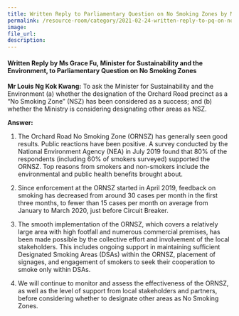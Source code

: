 ```yaml
---  
title: Written Reply to Parliamentary Question on No Smoking Zones by Ms Grace Fu, Minister for Sustainability and the Environment
permalink: /resource-room/category/2021-02-24-written-reply-to-pq-on-no-smoking-zones/
image:  
file_url:  
description:  
---  
```


#### Written Reply by Ms Grace Fu, Minister for Sustainability and the Environment, to Parliamentary Question on No Smoking Zones

**Mr Louis Ng Kok Kwang:** To ask the Minister for Sustainability and the Environment (a) whether the designation of the Orchard Road precinct as a “No Smoking Zone” (NSZ) has been considered as a success; and (b) whether the Ministry is considering designating other areas as NSZ.

**Answer:**

1.	The Orchard Road No Smoking Zone (ORNSZ) has generally seen good results. Public reactions have been positive. A survey conducted by the National Environment Agency (NEA) in July 2019 found that 80% of the respondents (including 60% of smokers surveyed) supported the ORNSZ. Top reasons from smokers and non-smokers include the environmental and public health benefits brought about. 

2.	Since enforcement at the ORNSZ started in April 2019, feedback on smoking has decreased from around 30 cases per month in the first three months, to fewer than 15 cases per month on average from January to March 2020, just before Circuit Breaker. 

3.	The smooth implementation of the ORNSZ, which covers a relatively large area with high footfall and numerous commercial premises, has been made possible by the collective effort and involvement of the local stakeholders. This includes ongoing support in maintaining sufficient Designated Smoking Areas (DSAs) within the ORNSZ, placement of signages, and engagement of smokers to seek their cooperation to smoke only within DSAs. 

4.	We will continue to monitor and assess the effectiveness of the ORNSZ, as well as the level of support from local stakeholders and partners, before considering whether to designate other areas as No Smoking Zones.

